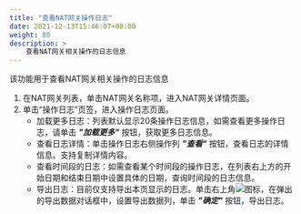 ```yaml
---
title: "查看NAT网关操作日志"
date: 2021-12-13T15:46:07+08:00
weight: 80
description: >
    查看NAT网关相关操作的日志信息
---
```


该功能用于查看NAT网关相关操作的日志信息

1. 在NAT网关列表，单击NAT网关名称项，进入NAT网关详情页面。
2. 单击“操作日志”页签，进入操作日志页面。
    - 加载更多日志：列表默认显示20条操作日志信息，如需查看更多操作日志，请单击 **_"加载更多"_** 按钮，获取更多日志信息。
    - 查看日志详情：单击操作日志右侧操作列 **_"查看"_** 按钮，查看日志的详情信息。支持复制详情内容。
    - 查看时间段的日志：如需查看某个时间段的操作日志，在列表右上方的开始日期和结束日期中设置具体的日期，查询时间段的日志信息。
    - 导出日志：目前仅支持导出本页显示的日志。单击右上角![](../../../../../images/download.png)图标，在弹出的导出数据对话框中，设置导出数据列，单击 **_"确定"_** 按钮，导出日志。